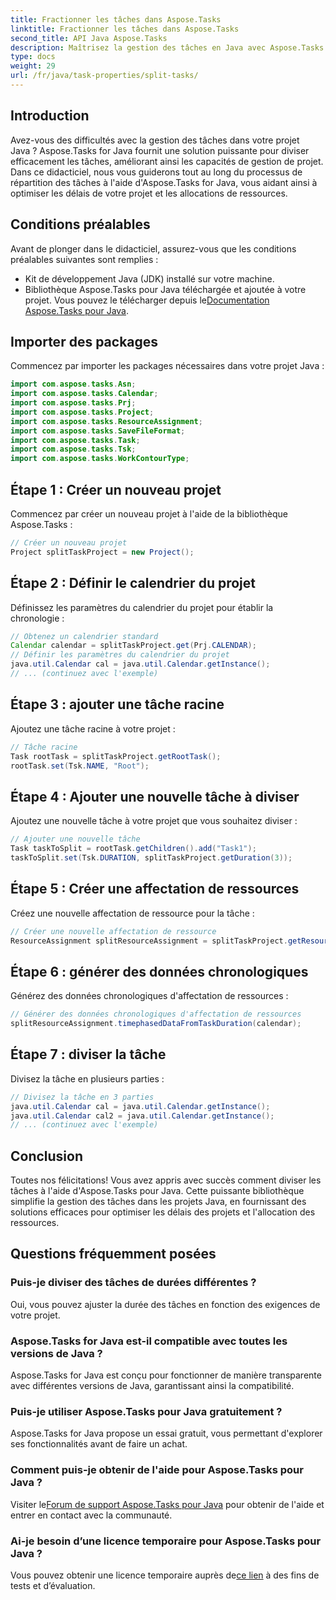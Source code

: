```yaml
---
title: Fractionner les tâches dans Aspose.Tasks
linktitle: Fractionner les tâches dans Aspose.Tasks
second_title: API Java Aspose.Tasks
description: Maîtrisez la gestion des tâches en Java avec Aspose.Tasks ! Apprenez à répartir efficacement les tâches pour optimiser les délais de projet. Télécharger maintenant!
type: docs
weight: 29
url: /fr/java/task-properties/split-tasks/
---
```

## Introduction
Avez-vous des difficultés avec la gestion des tâches dans votre projet Java ? Aspose.Tasks for Java fournit une solution puissante pour diviser efficacement les tâches, améliorant ainsi les capacités de gestion de projet. Dans ce didacticiel, nous vous guiderons tout au long du processus de répartition des tâches à l'aide d'Aspose.Tasks for Java, vous aidant ainsi à optimiser les délais de votre projet et les allocations de ressources.
## Conditions préalables
Avant de plonger dans le didacticiel, assurez-vous que les conditions préalables suivantes sont remplies :
- Kit de développement Java (JDK) installé sur votre machine.
-  Bibliothèque Aspose.Tasks pour Java téléchargée et ajoutée à votre projet. Vous pouvez le télécharger depuis le[Documentation Aspose.Tasks pour Java](https://reference.aspose.com/tasks/java/).
## Importer des packages
Commencez par importer les packages nécessaires dans votre projet Java :
```java
import com.aspose.tasks.Asn;
import com.aspose.tasks.Calendar;
import com.aspose.tasks.Prj;
import com.aspose.tasks.Project;
import com.aspose.tasks.ResourceAssignment;
import com.aspose.tasks.SaveFileFormat;
import com.aspose.tasks.Task;
import com.aspose.tasks.Tsk;
import com.aspose.tasks.WorkContourType;
```
## Étape 1 : Créer un nouveau projet
Commencez par créer un nouveau projet à l'aide de la bibliothèque Aspose.Tasks :
```java
// Créer un nouveau projet
Project splitTaskProject = new Project();
```
## Étape 2 : Définir le calendrier du projet
Définissez les paramètres du calendrier du projet pour établir la chronologie :
```java
// Obtenez un calendrier standard
Calendar calendar = splitTaskProject.get(Prj.CALENDAR);
// Définir les paramètres du calendrier du projet
java.util.Calendar cal = java.util.Calendar.getInstance();
// ... (continuez avec l'exemple)
```
## Étape 3 : ajouter une tâche racine
Ajoutez une tâche racine à votre projet :
```java
// Tâche racine
Task rootTask = splitTaskProject.getRootTask();
rootTask.set(Tsk.NAME, "Root");
```
## Étape 4 : Ajouter une nouvelle tâche à diviser
Ajoutez une nouvelle tâche à votre projet que vous souhaitez diviser :
```java
// Ajouter une nouvelle tâche
Task taskToSplit = rootTask.getChildren().add("Task1");
taskToSplit.set(Tsk.DURATION, splitTaskProject.getDuration(3));
```
## Étape 5 : Créer une affectation de ressources
Créez une nouvelle affectation de ressource pour la tâche :
```java
// Créer une nouvelle affectation de ressource
ResourceAssignment splitResourceAssignment = splitTaskProject.getResourceAssignments().add(taskToSplit, null);
```
## Étape 6 : générer des données chronologiques
Générez des données chronologiques d'affectation de ressources :
```java
// Générer des données chronologiques d'affectation de ressources
splitResourceAssignment.timephasedDataFromTaskDuration(calendar);
```
## Étape 7 : diviser la tâche
Divisez la tâche en plusieurs parties :
```java
// Divisez la tâche en 3 parties
java.util.Calendar cal = java.util.Calendar.getInstance();
java.util.Calendar cal2 = java.util.Calendar.getInstance();
// ... (continuez avec l'exemple)
```
## Conclusion
Toutes nos félicitations! Vous avez appris avec succès comment diviser les tâches à l'aide d'Aspose.Tasks pour Java. Cette puissante bibliothèque simplifie la gestion des tâches dans les projets Java, en fournissant des solutions efficaces pour optimiser les délais des projets et l'allocation des ressources.
## Questions fréquemment posées
### Puis-je diviser des tâches de durées différentes ?
Oui, vous pouvez ajuster la durée des tâches en fonction des exigences de votre projet.
### Aspose.Tasks for Java est-il compatible avec toutes les versions de Java ?
Aspose.Tasks for Java est conçu pour fonctionner de manière transparente avec différentes versions de Java, garantissant ainsi la compatibilité.
### Puis-je utiliser Aspose.Tasks pour Java gratuitement ?
Aspose.Tasks for Java propose un essai gratuit, vous permettant d'explorer ses fonctionnalités avant de faire un achat.
### Comment puis-je obtenir de l'aide pour Aspose.Tasks pour Java ?
 Visiter le[Forum de support Aspose.Tasks pour Java](https://forum.aspose.com/c/tasks/15) pour obtenir de l'aide et entrer en contact avec la communauté.
### Ai-je besoin d’une licence temporaire pour Aspose.Tasks pour Java ?
 Vous pouvez obtenir une licence temporaire auprès de[ce lien](https://purchase.aspose.com/temporary-license/) à des fins de tests et d’évaluation.